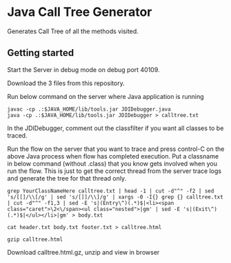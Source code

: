 # Java Call Tree Generator

Generates Call Tree of all the methods visited. 

## Getting started

Start the Server in debug mode on debug port 40109. 

Download the 3 files from this repository.

Run below command on the server where Java application is running

```
javac -cp .:$JAVA_HOME/lib/tools.jar JDIDebugger.java
java -cp .:$JAVA_HOME/lib/tools.jar JDIDebugger > calltree.txt
```
In the JDIDebugger, comment out the classfilter if you want all classes to be traced. 

Run the flow on the server that you want to trace and press control-C on the above Java process when flow has completed execution. Put a classname in below command (without .class) that you know gets involved when you run the flow. This is just to get the correct thread from the server trace logs and generate the tree for that thread only.

```
grep YourClassNameHere calltree.txt | head -1 | cut -d"^" -f2 | sed 's/[[]/\\[/g' | sed 's/[]]/\\]/g' | xargs -0 -I{} grep {} calltree.txt | cut -d"^" -f1,3 | sed -E 's|(Entry\^)(.*)$|<li><span class="caret">\2<\/span><ul class="nested">|gm' | sed -E 's|(Exit\^)(.*)$|</ul></li>|gm' > body.txt

cat header.txt body.txt footer.txt > calltree.html

gzip calltree.html
```

Download calltree.html.gz, unzip and view in browser
